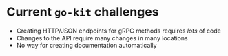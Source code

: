 
# Current `go-kit` challenges

- Creating HTTP/JSON endpoints for gRPC methods requires *lots* of code
- Changes to the API require many changes in many locations
- No way for creating documentation automatically



